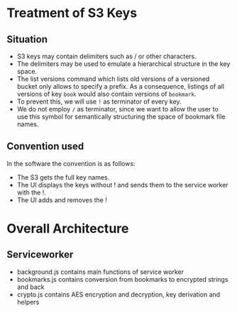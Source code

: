 

# Treatment of S3 Keys

## Situation
* S3 keys may contain delimiters such as / or other characters. 
* The delimiters may be used to emulate a hierarchical structure in the key space.
* The list versions command which lists old versions of a versioned bucket only allows to specify a prefix. 
  As a consequence, listings of all versions of key <code>book</code> would also contain versions of <code>bookmark</code>.
* To prevent this, we will use <code>!</code> as terminator of every key.
* We do not employ <code>/</code> as terminator, since we want to allow the user to use this symbol for semantically structuring
  the space of bookmark file names.

## Convention used
In the software the convention is as follows:

* The S3 gets the full key names.
* The UI displays the keys without ! and sends them to the service worker with the !.
* The UI adds and removes the !


# Overall Architecture


## Serviceworker

* background.js  contains main functions of service worker
* bookmarks.js contains conversion from bookmarks to encrypted strings and back
* crypto.js contains AES encryption and decryption, key derivation and helpers





